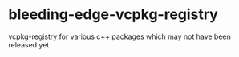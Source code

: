 # bleeding-edge-vcpkg-registry
vcpkg-registry for various c++ packages which may not have been released yet
